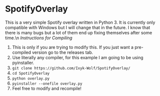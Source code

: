 # SpotifyOverlay
This is a very simple Spotify overlay written in Python 3.
It is currently only compatible with Windows but I will change that in the future.
I know that there is many bugs but a lot of them end up fixing themselves after some time.\n
*Instructions for Compiling*
1. This is only if you are trying to modify this. If you just want a pre-compiled version go to the releases tab.
2. Use literally any compiler, for this example I am going to be using pyinstaller.
3. `git clone https://github.com/Ixyk-Wolf/SpotifyOverlay/`
4. `cd SpotifyOverlay`
5. `python overlay.py`
6. `pyinstaller --onefile overlay.py`
7. Feel free to modify and recompile!
